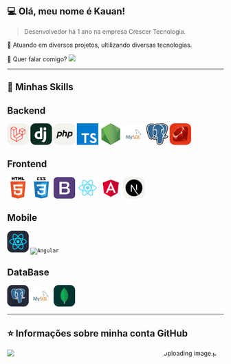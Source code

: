 ## 💻 Olá, meu nome é <strong>Kauan!</strong>

> Desenvolvedor há 1 ano na empresa Crescer Tecnologia.

🔭 Atuando em diversos projetos, ultilizando diversas tecnologias.

💬 Quer falar comigo? 
  <a href="https://www.linkedin.com/in/kauan-domingos-046a83199/" target="_blank"><img src="https://img.shields.io/badge/-LinkedIn-%230077B5?style=for-the-badge&logo=linkedin&logoColor=white" target="_blank"></a> 
  
---

## 🚀 Minhas Skills
<h2>Backend</h2>
  <code><img height="50" src="https://raw.githubusercontent.com/tandpfun/skill-icons/main/icons/Laravel-Light.svg" alt="MongoDB"/></code>
  <code><img height="50" src="https://raw.githubusercontent.com/tandpfun/skill-icons/main/icons/Django.svg" alt="c"/></code>
  <code><img height="50" src="https://raw.githubusercontent.com/tandpfun/skill-icons/main/icons/PHP-Light.svg" alt="Javascript"/></code>
  <code><img height="50" src="https://raw.githubusercontent.com/github/explore/80688e429a7d4ef2fca1e82350fe8e3517d3494d/topics/typescript/typescript.png" alt="Typescript"/></code>
  <code><img height="50" src="https://raw.githubusercontent.com/github/explore/80688e429a7d4ef2fca1e82350fe8e3517d3494d/topics/nodejs/nodejs.png" alt="Nodejs"/></code>
  <code><img height="50" src="https://raw.githubusercontent.com/github/explore/80688e429a7d4ef2fca1e82350fe8e3517d3494d/topics/mysql/mysql.png" alt="MySQL"/></code>
  <code><img height="50" src="https://raw.githubusercontent.com/github/explore/80688e429a7d4ef2fca1e82350fe8e3517d3494d/topics/postgresql/postgresql.png" alt="PostegreSQL"/></code>
  <code><img height="50" src="https://raw.githubusercontent.com/tandpfun/skill-icons/main/icons/Ruby.svg" alt="PostegreSQL"/></code>
<h2>Frontend</h2>

  <code><img height="50" src="https://raw.githubusercontent.com/github/explore/80688e429a7d4ef2fca1e82350fe8e3517d3494d/topics/html/html.png" alt="HTML5"/></code>
  <code><img height="50" src="https://raw.githubusercontent.com/github/explore/80688e429a7d4ef2fca1e82350fe8e3517d3494d/topics/css/css.png" alt="CSS"/></code>
  <code><img height="50" src="https://raw.githubusercontent.com/github/explore/80688e429a7d4ef2fca1e82350fe8e3517d3494d/topics/bootstrap/bootstrap.png" alt="Bootstrap"/></code>
  <code><img height="50" src="https://raw.githubusercontent.com/github/explore/80688e429a7d4ef2fca1e82350fe8e3517d3494d/topics/react/react.png" alt="React"/></code>
  <code><img height="50" src="https://raw.githubusercontent.com/github/explore/80688e429a7d4ef2fca1e82350fe8e3517d3494d/topics/angular/angular.png" alt="Angular"/></code>
  <code><img height="50" src="https://raw.githubusercontent.com/tandpfun/skill-icons/main/icons/NextJS-Light.svg" alt="Angular"/></code>

<h2>Mobile</h2>
  <code><img height="50" src="https://raw.githubusercontent.com/tandpfun/skill-icons/main/icons/React-Dark.svg"></code>
  <code><img height="50" src="https://miro.medium.com/v2/resize:fit:1400/format:webp/1*M4W1zKMuf0xmAcZwZgUcTQ.png" alt="Angular"/></code>

<h2>DataBase</h2>
  <code><img height="50" src="https://raw.githubusercontent.com/tandpfun/skill-icons/main/icons/PostgreSQL-Dark.svg" alt="Angular"/></code>
  <code><img height="50" src="https://raw.githubusercontent.com/github/explore/80688e429a7d4ef2fca1e82350fe8e3517d3494d/topics/mysql/mysql.png" alt="MySQL"/></code>
  <code><img height="50" src="https://raw.githubusercontent.com/tandpfun/skill-icons/main/icons/MongoDB.svg" alt="Angular"/></code>
  
---

## ⭐ Informações sobre minha conta GitHub
  <img align="right" alt="Uploading image.png" height="150" style="border-radius:50px;" src="https://user-images.githubusercontent.com/102335585/166129707-9fdf0a34-c6d2-459c-9568-3160a58a61e4.png">
    
</div>

  <div>
    <img height="180em" src="https://github-readme-stats.vercel.app/api/top-langs/?username=kauansundays&layout=compact&langs_count=7&theme=dracula"/>
  </div>
